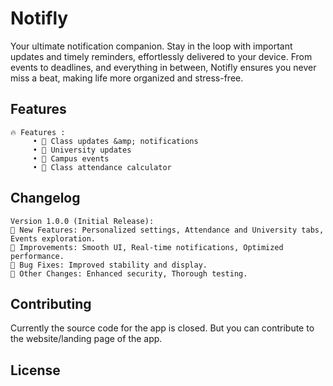 # Notifly
Your ultimate notification companion. Stay in the loop with important updates and timely reminders, effortlessly delivered to your device. From events to deadlines, and everything in between, Notifly ensures you never miss a beat, making life more organized and stress-free.

## Features
```
🔥 Features :
     • 📅 Class updates &amp; notifications
     • 🎉 University updates
     • 🎈 Campus events
     • 💯 Class attendance calculator
```

## Changelog
```
Version 1.0.0 (Initial Release):
🚀 New Features: Personalized settings, Attendance and University tabs, Events exploration.
🎉 Improvements: Smooth UI, Real-time notifications, Optimized performance.
🐛 Bug Fixes: Improved stability and display.
🔧 Other Changes: Enhanced security, Thorough testing. 
```

## Contributing

Currently the source code for the app is closed. But you can contribute to the website/landing page of the app.

## License
